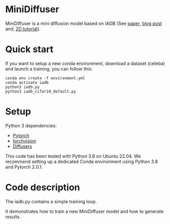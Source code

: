 # MiniDiffuser

MiniDiffuser is a mini diffusion model based on IADB (See [paper](https://arxiv.org/abs/2305.03486), [blog post](https://ggx-research.github.io/publication/2023/05/10/publication-iadb.html) and, [2D tutorial](https://tchambon.github.io/posts/iadb-2Da/)).
<br />

# Quick start

If you want to setup a new conda environment, download a dataset (celeba) and launch a training, you can follow this:

```
conda env create -f environment.yml
conda activate iadb
python3 iadb.py
python3 iadb_cifar10_default.py
```

# Setup

Python 3 dependencies:

- [Pytorch](https://pytorch.org/)
- [torchvision](https://pytorch.org/)
- [Diffusers](https://github.com/huggingface/diffusers)

This code has been tested with Python 3.8 on Ubuntu 22.04. We recommend setting up a dedicated Conda environment using Python 3.8 and Pytorch 2.0.1.

# Code description

The iadb.py contains a simple training loop.

It demonstrates how to train a new MiniDiffuser model and how to generate results.
